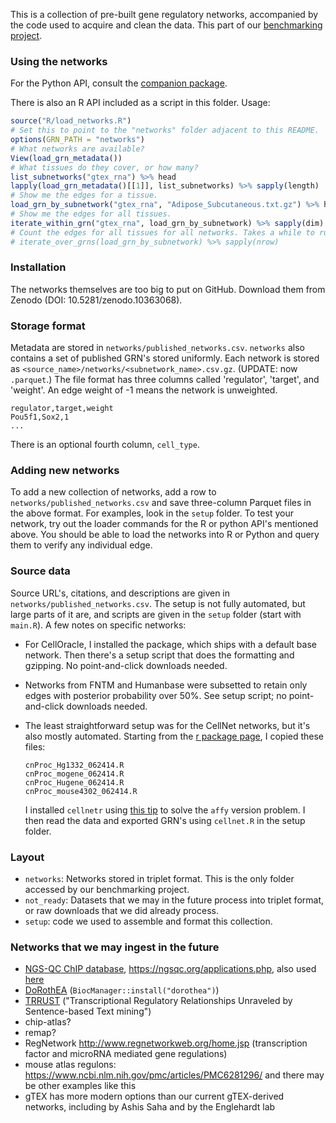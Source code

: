This is a collection of pre-built gene regulatory networks, accompanied by the code used to acquire and clean the data. This part of our [benchmarking project](https://github.com/ekernf01/perturbation_benchmarking).

### Using the networks

For the Python API, consult the [companion package](https://github.com/ekernf01/pereggrn_networks).

There is also an R API included as a script in this folder. Usage:

```r
source("R/load_networks.R")
# Set this to point to the "networks" folder adjacent to this README. 
options(GRN_PATH = "networks")
# What networks are available?
View(load_grn_metadata())
# What tissues do they cover, or how many?
list_subnetworks("gtex_rna") %>% head
lapply(load_grn_metadata()[[1]], list_subnetworks) %>% sapply(length)
# Show me the edges for a tissue. 
load_grn_by_subnetwork("gtex_rna", "Adipose_Subcutaneous.txt.gz") %>% head
# Show me the edges for all tissues.
iterate_within_grn("gtex_rna", load_grn_by_subnetwork) %>% sapply(dim)
# Count the edges for all tissues for all networks. Takes a while to run.
# iterate_over_grns(load_grn_by_subnetwork) %>% sapply(nrow)
```

### Installation 

The networks themselves are too big to put on GitHub. Download them from Zenodo (DOI: 10.5281/zenodo.10363068).

### Storage format

Metadata are stored in `networks/published_networks.csv`. `networks` also contains a set of published GRN's stored uniformly. Each network is stored as `<source_name>/networks/<subnetwork_name>.csv.gz`. (UPDATE: now `.parquet`.) The file format has three columns called 'regulator', 'target', and 'weight'. An edge weight of -1 means the network is unweighted.

    regulator,target,weight
    Pou5f1,Sox2,1
    ...

There is an optional fourth column, `cell_type`.

### Adding new networks

To add a new collection of networks, add a row to `networks/published_networks.csv` and save three-column Parquet files in the above format. For examples, look in the `setup` folder. To test your network, try out the loader commands for the R or python API's mentioned above. You should be able to load the networks into R or Python and query them to verify any individual edge.

### Source data 

Source URL's, citations, and descriptions are given in `networks/published_networks.csv`. The setup is not fully automated, but large parts of it are, and scripts are given in the `setup` folder (start with `main.R`). A few notes on specific networks:

- For CellOracle, I installed the package, which ships with a default base network. Then there's a setup script that does the formatting and gzipping. No point-and-click downloads needed.
- Networks from FNTM and Humanbase were subsetted to retain only edges with posterior probability over 50%. See setup script; no point-and-click downloads needed.
- The least straightforward setup was for the CellNet networks, but it's also mostly automated. Starting from the [r package page](http://pcahan1.github.io/cellnetr/), I copied these files:

      cnProc_Hg1332_062414.R
      cnProc_mogene_062414.R
      cnProc_Hugene_062414.R
      cnProc_mouse4302_062414.R
    
  I installed `cellnetr` using [this tip](https://groups.google.com/forum/#!topic/cellnet_r/pXHt2J6ZH6I) to solve the `affy` version problem. I then read the data and exported GRN's using `cellnet.R` in the setup folder.

### Layout

- `networks`: Networks stored in triplet format. This is the only folder accessed by our benchmarking project.
- `not_ready`: Datasets that we may in the future process into triplet format, or raw downloads that we did already process.
- `setup`: code we used to assemble and format this collection.

### Networks that we may ingest in the future

- [NGS-QC ChIP database](https://www.biorxiv.org/content/10.1101/303842v2.full.pdf), https://ngsqc.org/applications.php, also used [here](https://www.nature.com/articles/s41540-018-0066-z)
- [DoRothEA](https://saezlab.github.io/dorothea/articles/single_cell_vignette.html) (`BiocManager::install("dorothea")`)
- [TRRUST](https://www.grnpedia.org/trrust/downloadnetwork.php) ("Transcriptional Regulatory Relationships Unraveled by Sentence-based Text mining")
- chip-atlas?
- remap?
- RegNetwork http://www.regnetworkweb.org/home.jsp (transcription factor and microRNA mediated gene regulations)
- mouse atlas regulons: https://www.ncbi.nlm.nih.gov/pmc/articles/PMC6281296/ and there may be other examples like this
- gTEX has more modern options than our current gTEX-derived networks, including by Ashis Saha and by the Englehardt lab
